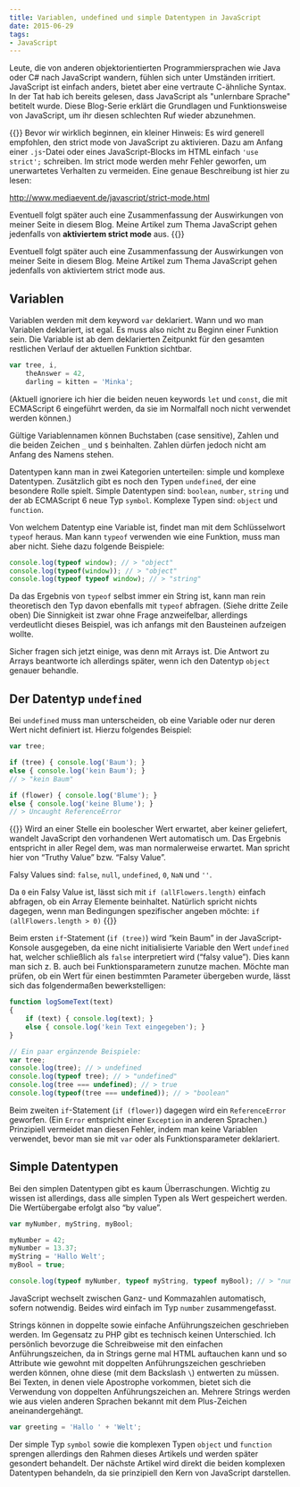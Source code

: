 ```yaml
---
title: Variablen, undefined und simple Datentypen in JavaScript
date: 2015-06-29
tags:
- JavaScript
---
```


Leute, die von anderen objektorientierten Programmiersprachen wie Java oder C# nach JavaScript wandern, fühlen sich unter Umständen irritiert. JavaScript ist einfach anders, bietet aber eine vertraute C-ähnliche Syntax. In der Tat hab ich bereits gelesen, dass JavaScript als "unlernbare Sprache" betitelt wurde. Diese Blog-Serie erklärt die Grundlagen und Funktionsweise von JavaScript, um ihr diesen schlechten Ruf wieder abzunehmen.

{{<info title="Strict Mode">}}
Bevor wir wirklich beginnen, ein kleiner Hinweis: Es wird generell empfohlen, den strict mode von JavaScript zu aktivieren. Dazu am Anfang einer `.js`-Datei oder eines JavaScript-Blocks im HTML einfach `'use strict';` schreiben. Im strict mode werden mehr Fehler geworfen, um unerwartetes Verhalten zu vermeiden. Eine genaue Beschreibung ist hier zu lesen:

<http://www.mediaevent.de/javascript/strict-mode.html>

Eventuell folgt später auch eine Zusammenfassung der Auswirkungen von meiner Seite in diesem Blog. Meine Artikel zum Thema JavaScript gehen jedenfalls von **aktiviertem strict mode** aus.
{{</info>}}

Eventuell folgt später auch eine Zusammenfassung der Auswirkungen von meiner Seite in diesem Blog. Meine Artikel zum Thema JavaScript gehen jedenfalls von aktiviertem strict mode aus.

## Variablen

Variablen werden mit dem keyword `var` deklariert. Wann und wo man Variablen deklariert, ist egal. Es muss also nicht zu Beginn einer Funktion sein. Die Variable ist ab dem deklarierten Zeitpunkt für den gesamten restlichen Verlauf der aktuellen Funktion sichtbar.

``` js
var tree, i,
    theAnswer = 42,
    darling = kitten = 'Minka';
```

(Aktuell ignoriere ich hier die beiden neuen keywords `let` und `const`, die mit ECMAScript 6 eingeführt werden, da sie im Normalfall noch nicht verwendet werden können.)

Gültige Variablennamen können Buchstaben (case sensitive), Zahlen und die beiden Zeichen `_` und `$` beinhalten. Zahlen dürfen jedoch nicht am Anfang des Namens stehen.

Datentypen kann man in zwei Kategorien unterteilen: simple und komplexe Datentypen. Zusätzlich gibt es noch den Typen `undefined`, der eine besondere Rolle spielt. Simple Datentypen sind: `boolean`, `number`, `string` und der ab ECMAScript 6 neue Typ `symbol`. Komplexe Typen sind: `object` und `function`.

Von welchem Datentyp eine Variable ist, findet man mit dem Schlüsselwort `typeof` heraus. Man kann `typeof` verwenden wie eine Funktion, muss man aber nicht. Siehe dazu folgende Beispiele:

``` js
console.log(typeof window); // > "object"
console.log(typeof(window)); // > "object"
console.log(typeof typeof window); // > "string"
```

Da das Ergebnis von `typeof` selbst immer ein String ist, kann man rein theoretisch den Typ davon ebenfalls mit `typeof` abfragen. (Siehe dritte Zeile oben) Die Sinnigkeit ist zwar ohne Frage anzweifelbar, allerdings verdeutlicht dieses Beispiel, was ich anfangs mit den Bausteinen aufzeigen wollte.

Sicher fragen sich jetzt einige, was denn mit Arrays ist. Die Antwort zu Arrays beantworte ich allerdings später, wenn ich den Datentyp `object` genauer behandle.

## Der Datentyp `undefined`

Bei `undefined` muss man unterscheiden, ob eine Variable oder nur deren Wert nicht definiert ist. Hierzu folgendes Beispiel:

``` js
var tree;

if (tree) { console.log('Baum'); }
else { console.log('kein Baum'); }
// > "kein Baum"

if (flower) { console.log('Blume'); }
else { console.log('keine Blume'); }
// > Uncaught ReferenceError
```

{{<info title="Truthy/Falsy Value">}}
Wird an einer Stelle ein boolescher Wert erwartet, aber keiner geliefert, wandelt JavaScript den vorhandenen Wert automatisch um. Das Ergebnis entspricht in aller Regel dem, was man normalerweise erwartet. Man spricht hier von “Truthy Value” bzw. “Falsy Value”.

Falsy Values sind: `false`, `null`, `undefined`, `0`, `NaN` und `''`.

Da `0` ein Falsy Value ist, lässt sich mit `if (allFlowers.length)` einfach abfragen, ob ein Array Elemente beinhaltet. Natürlich spricht nichts dagegen, wenn man Bedingungen spezifischer angeben möchte: `if (allFlowers.length > 0)`
{{</info>}}

Beim ersten `if`-Statement (`if (tree)`) wird “kein Baum” in der JavaScript-Konsole ausgegeben, da eine nicht initialisierte Variable den Wert `undefined` hat, welcher schließlich als `false` interpretiert wird (“falsy value”). Dies kann man sich z. B. auch bei Funktionsparametern zunutze machen. Möchte man prüfen, ob ein Wert für einen bestimmten Parameter übergeben wurde, lässt sich das folgendermaßen bewerkstelligen:

``` js
function logSomeText(text)
{
    if (text) { console.log(text); }
    else { console.log('kein Text eingegeben'); }
}

// Ein paar ergänzende Beispiele:
var tree;
console.log(tree); // > undefined
console.log(typeof tree); // > "undefined"
console.log(tree === undefined); // > true
console.log(typeof(tree === undefined)); // > "boolean"
```

Beim zweiten `if`-Statement (`if (flower)`) dagegen wird ein `ReferenceError` geworfen. (Ein `Error` entspricht einer `Exception` in anderen Sprachen.) Prinzipiell vermeidet man diesen Fehler, indem man keine Variablen verwendet, bevor man sie mit `var` oder als Funktionsparameter deklariert.

## Simple Datentypen

Bei den simplen Datentypen gibt es kaum Überraschungen. Wichtig zu wissen ist allerdings, dass alle simplen Typen als Wert gespeichert werden. Die Wertübergabe erfolgt also “by value”.

``` js
var myNumber, myString, myBool;

myNumber = 42;
myNumber = 13.37;
myString = 'Hallo Welt';
myBool = true;

console.log(typeof myNumber, typeof myString, typeof myBool); // > "number string boolean"
```

JavaScript wechselt zwischen Ganz- und Kommazahlen automatisch, sofern notwendig. Beides wird einfach im Typ `number` zusammengefasst.

Strings können in doppelte sowie einfache Anführungszeichen geschrieben werden. Im Gegensatz zu PHP gibt es technisch keinen Unterschied. Ich persönlich bevorzuge die Schreibweise mit den einfachen Anführungszeichen, da in Strings gerne mal HTML auftauchen kann und so Attribute wie gewohnt mit doppelten Anführungszeichen geschrieben werden können, ohne diese (mit dem Backslash `\`) entwerten zu müssen. Bei Texten, in denen viele Apostrophe vorkommen, bietet sich die Verwendung von doppelten Anführungszeichen an. Mehrere Strings werden wie aus vielen anderen Sprachen bekannt mit dem Plus-Zeichen aneinandergehängt.

``` js
var greeting = 'Hallo ' + 'Welt';
```

Der simple Typ `symbol` sowie die komplexen Typen `object` und `function` sprengen allerdings den Rahmen dieses Artikels und werden später gesondert behandelt. Der nächste Artikel wird direkt die beiden komplexen Datentypen behandeln, da sie prinzipiell den Kern von JavaScript darstellen.